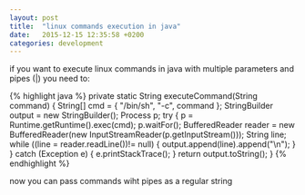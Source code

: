 ```yaml
---
layout: post
title:  "linux commands execution in java"
date:   2015-12-15 12:35:58 +0200
categories: development
---
```

if you want to execute linux commands in java with multiple parameters and pipes (|)
you need to:

{% highlight java %}
 private static String executeCommand(String command) {
        String[] cmd = {
                "/bin/sh",
                "-c",
                command
        };
        StringBuilder output = new StringBuilder();
        Process p;
        try {
            p = Runtime.getRuntime().exec(cmd);
            p.waitFor();
            BufferedReader reader =
                    new BufferedReader(new InputStreamReader(p.getInputStream()));
            String line;
            while ((line = reader.readLine())!= null) {
                output.append(line).append("\n");
            }
        } catch (Exception e) {
            e.printStackTrace();
        }
        return output.toString();
    }
   {% endhighlight %}

 now you can pass commands wiht pipes as a regular string